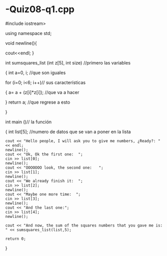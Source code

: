# -Quiz08-q1.cpp
#include iostream>

using namespace std;

void newline(){

  cout<<endl;
}

int sumsquares_list (int z[5], int size) //primero las variables

{
  int a=0, i; //que son iguales
  
  for (i=0; i<6; i++)// sus características
  
  {
    a= a + (z[i]*z[i]); //que va a hacer
    
  }
    return a; //que regrese a esto
    
  }

  int main ()// la función
  
  {
    int list[5]; //numero de datos que se van a poner en la lista

    cout << "Hello people, I will ask you to give me numbers, ¿Ready?: " << endl;
    newline();
    cout << "Ok, Ok the first one:  ";
    cin >> list[0];
    newline();
    cout << "OOOOOOO look, the second one:   ";
    cin >> list[1];
    newline();
    cout << "We already finish it:  ";
    cin >> list[2];
    newline();
    cout << "Maybe one more time:  ";
    cin >> list[3];
    newline();
    cout << "And the last one:";
    cin >> list[4];
    newline();

    cout << "And now, the sum of the squares numbers that you gave me is: " << sumsquares_list(list,5);

    return 0;
  }
